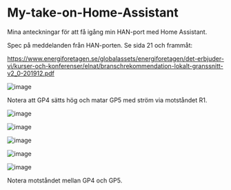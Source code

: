 # My-take-on-Home-Assistant

Mina anteckningar för att få igång min HAN-port med Home Assistant.

Spec på meddelanden från HAN-porten. Se sida 21 och frammåt:

https://www.energiforetagen.se/globalassets/energiforetagen/det-erbjuder-vi/kurser-och-konferenser/elnat/branschrekommendation-lokalt-granssnitt-v2_0-201912.pdf

![image](https://github.com/user-attachments/assets/92d954cc-ea6b-4a86-b90b-473fdb16f454)

Notera att GP4 sätts hög och matar GP5 med ström via motståndet R1.


![image](https://github.com/user-attachments/assets/f4872115-89f5-47be-b81a-cbf5b15ee0e4)

![image](https://github.com/user-attachments/assets/9d47e774-c2b8-4ee1-ba86-0cab7114ebaa)

![image](https://github.com/user-attachments/assets/85ed337f-ec65-4e3d-a764-57b0225a62da)

![image](https://github.com/user-attachments/assets/e8a57f75-d8c5-4fe0-a88c-3ab08dd35dcc)

![image](https://github.com/user-attachments/assets/52b90cac-16fd-416f-a3da-5663a39152b0)

Notera motståndet mellan GP4 och GP5.
